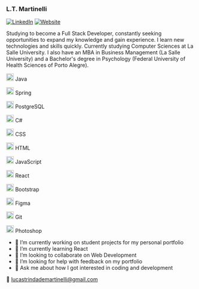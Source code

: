 ### L.T. Martinelli

[![LinkedIn](https://img.shields.io/badge/-LinkedIn-blue?style=flat-square&logo=linkedin&logoColor=white)](https://www.linkedin.com/in/ltmartinelli/)
[![Website](https://img.shields.io/badge/-Website-green?style=flat-square&logo=html5&logoColor=white)](https://ltmartinelli-dev.netlify.app/)

Studying to become a Full Stack Developer, constantly seeking opportunities to expand my knowledge and gain experience. I learn new technologies and skills quickly. Currently studying Computer Sciences at La Salle University. I also have an MBA in Business Management (La Salle University) and a Bachelor's degree in Psychology (Federal University of Health Sciences of Porto Alegre).

<img src="https://cdn.jsdelivr.net/gh/devicons/devicon/icons/java/java-original.svg" width=20 height=20/> Java 

<img src="https://cdn.jsdelivr.net/gh/devicons/devicon/icons/spring/spring-original.svg" width=20 height=20/> Spring 

<img src="https://cdn.jsdelivr.net/gh/devicons/devicon/icons/postgresql/postgresql-original.svg" width=20 height=20/> PostgreSQL

<img src="https://cdn.jsdelivr.net/gh/devicons/devicon/icons/csharp/csharp-original.svg" width=20 height=20/> C# 

<img src="https://cdn.jsdelivr.net/gh/devicons/devicon/icons/css3/css3-original.svg" width=20 height=20/> CSS

<img src="https://cdn.jsdelivr.net/gh/devicons/devicon/icons/html5/html5-original.svg" width=20 height=20/> HTML 

<img src="https://cdn.jsdelivr.net/gh/devicons/devicon/icons/javascript/javascript-original.svg" width=20 height=20/> JavaScript 

<img src="https://cdn.jsdelivr.net/gh/devicons/devicon/icons/react/react-original.svg" width=20 height=20 /> React

<img src="https://cdn.jsdelivr.net/gh/devicons/devicon/icons/bootstrap/bootstrap-original.svg" width=20 height=20/> Bootstrap

<img src="https://cdn.jsdelivr.net/gh/devicons/devicon/icons/figma/figma-original.svg" width=20 height=20/> Figma 

<img src="https://cdn.jsdelivr.net/gh/devicons/devicon/icons/git/git-original.svg" width=20 height=20/> Git

<img src="https://cdn.jsdelivr.net/gh/devicons/devicon/icons/photoshop/photoshop-plain.svg" width=20 height=20/> Photoshop

- 🔭 I’m currently working on student projects for my personal portfolio
- 🌱 I’m currently learning React 
- 👯 I’m looking to collaborate on Web Development
- 🤔 I’m looking for help with feedback on my portfolio
- 💬 Ask me about how I got interested in coding and development

:email: lucastrindademartinelli@gmail.com
